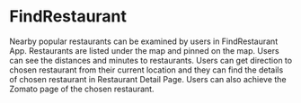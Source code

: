 # FindRestaurant

Nearby popular restaurants can be examined by users in FindRestaurant App. Restaurants are listed under the map and pinned on the map. Users can see the distances and minutes to restaurants. Users can get direction to chosen restaurant from their current location and they can find the details of chosen restaurant in Restaurant Detail Page.
Users can also achieve the Zomato page of the chosen restaurant.
